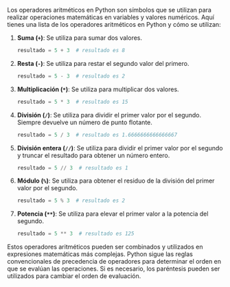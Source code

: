 Los operadores aritméticos en Python son símbolos que se utilizan para realizar operaciones matemáticas en variables y valores numéricos. Aquí tienes una lista de los operadores aritméticos en Python y cómo se utilizan:

1. **Suma (`+`)**: Se utiliza para sumar dos valores.
   ```python
   resultado = 5 + 3  # resultado es 8
   ```

2. **Resta (`-`)**: Se utiliza para restar el segundo valor del primero.
   ```python
   resultado = 5 - 3  # resultado es 2
   ```

3. **Multiplicación (`*`)**: Se utiliza para multiplicar dos valores.
   ```python
   resultado = 5 * 3  # resultado es 15
   ```

4. **División (`/`)**: Se utiliza para dividir el primer valor por el segundo. Siempre devuelve un número de punto flotante.
   ```python
   resultado = 5 / 3  # resultado es 1.6666666666666667
   ```

5. **División entera (`//`)**: Se utiliza para dividir el primer valor por el segundo y truncar el resultado para obtener un número entero.
   ```python
   resultado = 5 // 3  # resultado es 1
   ```

6. **Módulo (`%`)**: Se utiliza para obtener el residuo de la división del primer valor por el segundo.
   ```python
   resultado = 5 % 3  # resultado es 2
   ```

7. **Potencia (`**`)**: Se utiliza para elevar el primer valor a la potencia del segundo.
   ```python
   resultado = 5 ** 3  # resultado es 125
   ```

Estos operadores aritméticos pueden ser combinados y utilizados en expresiones matemáticas más complejas. Python sigue las reglas convencionales de precedencia de operadores para determinar el orden en que se evalúan las operaciones. Si es necesario, los paréntesis pueden ser utilizados para cambiar el orden de evaluación.
